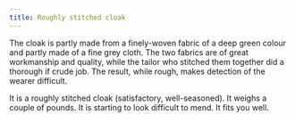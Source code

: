 ```yaml
---
title: Roughly stitched cloak
---
```


The cloak is partly made from a finely-woven fabric of a deep green
colour and partly made of a fine grey cloth. The two fabrics are of
great workmanship and quality, while the tailor who stitched them
together did a thorough if crude job. The result, while rough, makes
detection of the wearer difficult.

It is a roughly stitched cloak (satisfactory, well-seasoned). It weighs
a couple of pounds. It is starting to look difficult to mend. It fits
you well.